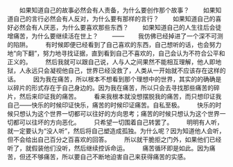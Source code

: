 　　如果知道自己的故事必然会有人责备，为什么要创作那个故事？
　　如果知道自己的言行必然会有人反对，为什么要有那样的言行？
　　如果知道自己的喜好必然会有人厌恶，为什么要喜欢那些东西？
　　如果知道自己的人生往后会徒增痛苦，为什么要继续活在世上？
　　——
　　我仿佛已经掉进了一个深不可测的陷阱。
　　有时候即便已经看到了自己喜欢的东西，自己想听的话，也会努力地“向下翻”，努力地寻找证据，直到看到自己不喜欢的，自己会认为不符合公平和正义的。
　　然后我就可以跟自己说，人与人之间果然不能相互理解，他人即地狱，人永远只会凝视他自己，世界已经没救了，人类从一开始就不应该存在这样的话。
　　因为我在痛苦，所以根本不想看到那个理想中的世界，其实的的确确是以碎片的形式存在于自己身边的。因为我在痛苦，所以只会去寻找那些痛苦的碎片，然后来印证我的痛苦。
　　看来我根本就没想摆脱我的痛苦，而只想印证我自己——快乐的时候印证快乐，痛苦的时候印证痛苦。自私至极。
　　快乐的时候只想认为这个世界一切都可以往好的方向思考；痛苦的时候只想认为这个世界一切都可以往坏的方向恶化。
　　只希望一切围着自己转罢了。
　　明明有人听，就一定要认为“没人听”，然后将自己塑造成孤独。为什么呢？因为知道他人会听，但不会给出自己百分之百喜欢的回答。
　　所以就干脆拒之门外，如果他们已经听了，就假装他们没听，然后继续控诉命运。
　　痛苦循环即是如此。因为痛苦，但还不够痛苦，所以要自己不断地迫害自己来获得痛苦的实感。
<!-- ##{"timestamp":1676123854}## -->